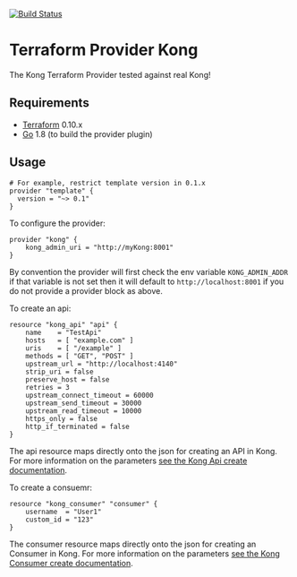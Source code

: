 [![Build Status](https://travis-ci.org/kevholditch/terraform-provider-kong.svg?branch=master)](https://travis-ci.org/kevholditch/terraform-provider-kong)

Terraform Provider Kong
=======================
The Kong Terraform Provider tested against real Kong!

Requirements
------------

-	[Terraform](https://www.terraform.io/downloads.html) 0.10.x
-	[Go](https://golang.org/doc/install) 1.8 (to build the provider plugin)

Usage
---------------------

```
# For example, restrict template version in 0.1.x
provider "template" {
  version = "~> 0.1"
}
```


To configure the provider:
```hcl
provider "kong" {
    kong_admin_uri = "http://myKong:8001"
}
```

By convention the provider will first check the env variable `KONG_ADMIN_ADDR` if that variable is not set then it will default to `http://localhost:8001` if
you do not provide a provider block as above.

To create an api:
```hcl
resource "kong_api" "api" {
    name 	= "TestApi"
    hosts   = [ "example.com" ]
    uris 	= [ "/example" ]
    methods = [ "GET", "POST" ]
    upstream_url = "http://localhost:4140"
    strip_uri = false
    preserve_host = false
    retries = 3
    upstream_connect_timeout = 60000
    upstream_send_timeout = 30000
    upstream_read_timeout = 10000
    https_only = false
    http_if_terminated = false
}
```
The api resource maps directly onto the json for creating an API in Kong.  For more information on the parameters [see the Kong Api create documentation](https://getkong.org/docs/0.11.x/admin-api/#add-api).

To create a consuemr:
```hcl
resource "kong_consumer" "consumer" {
	username  = "User1"
	custom_id = "123"
}
```

The consumer resource maps directly onto the json for creating an Consumer in Kong.  For more information on the parameters [see the Kong Consumer create documentation](https://getkong.org/docs/0.11.x/admin-api/#create-consumer).